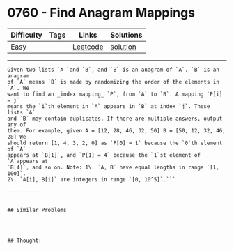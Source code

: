 # 0760 - Find Anagram Mappings

Difficulty  | Tags | Links | Solutions
----------- | ---- | ----- | -----
Easy |  | [Leetcode](https://leetcode.com/problems/find-anagram-mappings) | [solution](https://leetcode.com/problems/find-anagram-mappings/solution/)


-----------

```
Given two lists `A `and `B`, and `B` is an anagram of `A`. `B` is an anagram
of `A` means `B` is made by randomizing the order of the elements in `A`. We
want to find an _index mapping_ `P`, from `A` to `B`. A mapping `P[i] = j`
means the `i`th element in `A` appears in `B` at index `j`. These lists `A`
and `B` may contain duplicates. If there are multiple answers, output any of
them. For example, given A = [12, 28, 46, 32, 50] B = [50, 12, 32, 46, 28] We
should return [1, 4, 3, 2, 0] as `P[0] = 1` because the `0`th element of `A`
appears at `B[1]`, and `P[1] = 4` because the `1`st element of `A`appears at
`B[4]`, and so on. Note: 1\. `A, B` have equal lengths in range `[1, 100]`.
2\. `A[i], B[i]` are integers in range `[0, 10^5]`.```

-----------


## Similar Problems




## Thought:
